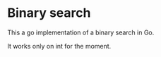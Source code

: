 # Binary search

This a go implementation of a binary search in Go.

It works only on int for the moment.
